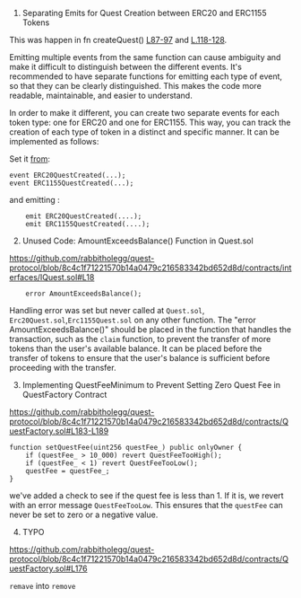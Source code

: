 1.  Separating Emits for Quest Creation between ERC20 and ERC1155 Tokens

This was happen in fn createQuest() [L87-97](https://github.com/rabbitholegg/quest-protocol/blob/8c4c1f71221570b14a0479c216583342bd652d8d/contracts/QuestFactory.sol#L87-L97) and [L.118-128](https://github.com/rabbitholegg/quest-protocol/blob/8c4c1f71221570b14a0479c216583342bd652d8d/contracts/QuestFactory.sol#L118-L128).

Emitting multiple events from the same function can cause ambiguity and make it difficult to distinguish between the different events. It's recommended to have separate functions for emitting each type of event, so that they can be clearly distinguished. This makes the code more readable, maintainable, and easier to understand.

In order to make it different, you can create two separate events for each token type: one for ERC20 and one for ERC1155. This way, you can track the creation of each type of token in a distinct and specific manner. It can be implemented as follows:

Set it [from](https://github.com/rabbitholegg/quest-protocol/blob/8c4c1f71221570b14a0479c216583342bd652d8d/contracts/interfaces/IQuestFactory.sol#L16):
```
event ERC20QuestCreated(...);
event ERC1155QuestCreated(...);
```
and emitting : 
```
    emit ERC20QuestCreated(....);
    emit ERC1155QuestCreated(....);
```

2. Unused Code: AmountExceedsBalance() Function in Quest.sol

https://github.com/rabbitholegg/quest-protocol/blob/8c4c1f71221570b14a0479c216583342bd652d8d/contracts/interfaces/IQuest.sol#L18

```
    error AmountExceedsBalance();
```

Handling error was set but never called at `Quest.sol`, `Erc20Quest.sol`,`Erc1155Quest.sol` on any other function. The "error AmountExceedsBalance()" should be placed in the function that handles the transaction, such as the `claim` function, to prevent the transfer of more tokens than the user's available balance. It can be placed before the transfer of tokens to ensure that the user's balance is sufficient before proceeding with the transfer.

3. Implementing QuestFeeMinimum to Prevent Setting Zero Quest Fee in QuestFactory Contract

https://github.com/rabbitholegg/quest-protocol/blob/8c4c1f71221570b14a0479c216583342bd652d8d/contracts/QuestFactory.sol#L183-L189

```
function setQuestFee(uint256 questFee_) public onlyOwner {
    if (questFee_ > 10_000) revert QuestFeeTooHigh();
    if (questFee_ < 1) revert QuestFeeTooLow();
    questFee = questFee_;
}

```

we've added a check to see if the quest fee is less than 1. If it is, we revert with an error message `QuestFeeTooLow`. This ensures that the `questFee` can never be set to zero or a negative value.

4. TYPO

https://github.com/rabbitholegg/quest-protocol/blob/8c4c1f71221570b14a0479c216583342bd652d8d/contracts/QuestFactory.sol#L176

`remave` into `remove`
